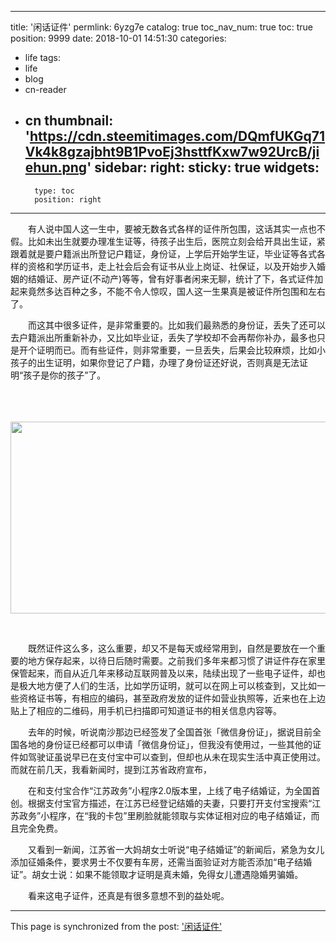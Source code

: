 
---
title: '闲话证件'
permlink: 6yzg7e
catalog: true
toc_nav_num: true
toc: true
position: 9999
date: 2018-10-01 14:51:30
categories:
- life
tags:
- life
- blog
- cn-reader
- cn
thumbnail: 'https://cdn.steemitimages.com/DQmfUKGq71Vk4k8gzajbht9B1PvoEj3hsttfKxw7w92UrcB/jiehun.png'
sidebar:
    right:
        sticky: true
widgets:
    -
        type: toc
        position: right
---


<html>
<p>　　有人说中国人这一生中，要被无数各式各样的证件所包围，这话其实一点也不假。比如未出生就要办理准生证等，待孩子出生后，医院立刻会给开具出生证，紧跟着就是要户籍派出所登记户籍证，身份证，上学后开始学生证，毕业证等各式各样的资格和学历证书，走上社会后会有证书从业上岗证、社保证，以及开始步入婚姻的结婚证、房产证(不动产)等等，曾有好事者闲来无聊，统计了下，各式证件加起来竟然多达百种之多，不能不令人惊叹，国人这一生果真是被证件所包围和左右了。</p>
<p>　　而这其中很多证件，是非常重要的。比如我们最熟悉的身份证，丢失了还可以去户籍派出所重新补办，又比如毕业证，丢失了学校却不会再帮你补办，最多也只是开个证明而已。而有些证件，则非常重要，一旦丢失，后果会比较麻烦，比如小孩子的出生证明，如果你登记了户籍，办理了身份证还好说，否则真是无法证明“孩子是你的孩子”了。</p>
<p><br></p>
<p>　　<img src="https://cdn.steemitimages.com/DQmfUKGq71Vk4k8gzajbht9B1PvoEj3hsttfKxw7w92UrcB/jiehun.png" width="514" height="307"/></p>
<p><br></p>
<p>　　既然证件这么多，这么重要，却又不是每天或经常用到，自然是要放在一个重要的地方保存起来，以待日后随时需要。之前我们多年来都习惯了讲证件存在家里保管起来，而自从近几年来移动互联网普及以来，陆续出现了一些电子证件，却也是极大地方便了人们的生活，比如学历证明，就可以在网上可以核查到，又比如一些资格证书等，有相应的编码，甚至政府发放的证件如营业执照等，近来也在上边贴上了相应的二维码，用手机已扫描即可知道证书的相关信息内容等。</p>
<p>　　去年的时候，听说南沙那边已经签发了全国首张「微信身份证」，据说目前全国各地的身份证已经都可以申请「微信身份证」，但我没有使用过，一些其他的证件如驾驶证虽说早已在支付宝中可以查到，但却也从未在现实生活中真正使用过。而就在前几天，我看新闻时，提到江苏省政府宣布，</p>
<p>　　在和支付宝合作“江苏政务”小程序2.0版本里，上线了电子结婚证，为全国首创。根据支付宝官方描述，在江苏已经登记结婚的夫妻，只要打开支付宝搜索“江苏政务”小程序，在“我的卡包”里刷脸就能领取与实体证相对应的电子结婚证，而且完全免费。</p>
<p>　　又看到一新闻，江苏省一大妈胡女士听说“电子结婚证”的新闻后，紧急为女儿添加征婚条件，要求男士不仅要有车房，还需当面验证对方能否添加“电子结婚证”。胡女士说：如果不能领取才证明是真未婚，免得女儿遭遇隐婚男骗婚。</p>
<p>　　看来这电子证件，还真是有很多意想不到的益处呢。</p>
</html>

- - -

This page is synchronized from the post: ['闲话证件'](https://steemit.com/@rivalhw/6yzg7e)
